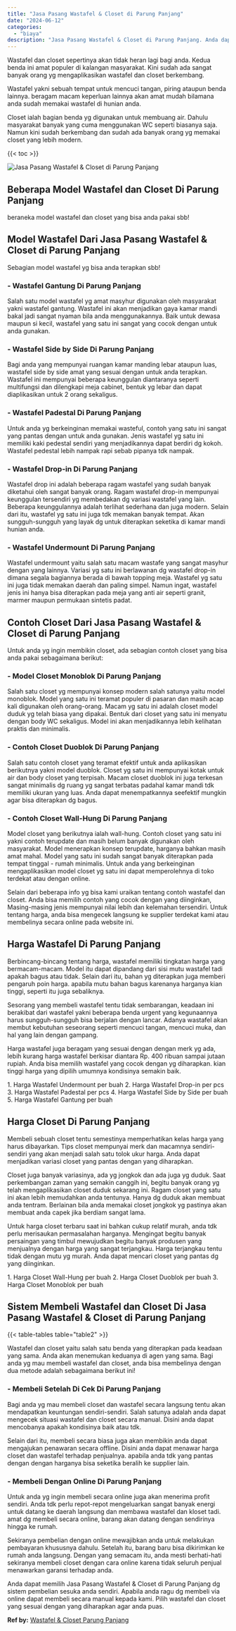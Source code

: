 ```yaml
---
title: "Jasa Pasang Wastafel & Closet di Parung Panjang"
date: "2024-06-12"
categories: 
  - "biaya"
description: "Jasa Pasang Wastafel & Closet di Parung Panjang. Anda dapat memilih Jasa Pasang Wastafel & Closet di Parung Panjang dg sistem pembelian sesuka anda sendiri...."
---
```


Wastafel dan closet sepertinya akan tidak heran lagi bagi anda. Kedua benda ini amat populer di kalangan masyarakat. Kini sudah ada sangat banyak orang yg mengaplikasikan wastafel dan closet berkembang.

Wastafel yakni sebuah tempat untuk mencuci tangan, piring ataupun benda lainnya. beragam macam keperluan lainnya akan amat mudah bilamana anda sudah memakai wastafel di hunian anda.

Closet ialah bagian benda yg digunakan untuk membuang air. Dahulu masyarakat banyak yang cuma menggunakan WC seperti biasanya saja. Namun kini sudah berkembang dan sudah ada banyak orang yg memakai closet yang lebih modern.

{{< toc >}}

![Jasa Pasang Wastafel & Closet di Parung Panjang](/images/wastafel-closet-murah41.png)

## Beberapa Model Wastafel dan Closet Di Parung Panjang

beraneka model wastafel dan closet yang bisa anda pakai sbb!

## Model Wastafel Dari Jasa Pasang Wastafel & Closet di Parung Panjang

Sebagian model wastafel yg bisa anda terapkan sbb!

### \- Wastafel Gantung Di Parung Panjang

Salah satu model wastafel yg amat masyhur digunakan oleh masyarakat yakni wastafel gantung. Wastafel ini akan menjadikan gaya kamar mandi bakal jadi sangat nyaman bila anda menggunakannya. Baik untuk dewasa maupun si kecil, wastafel yang satu ini sangat yang cocok dengan untuk anda gunakan.

### \- Wastafel Side by Side Di Parung Panjang

Bagi anda yang mempunyai ruangan kamar manding lebar ataupun luas, wastafel side by side amat yang sesuai dengan untuk anda terapkan. Wastafel ini mempunyai beberapa keunggulan diantaranya seperti multifungsi dan dilengkapi meja cabinet, bentuk yg lebar dan dapat diaplikasikan untuk 2 orang sekaligus.

### \- Wastafel Padestal Di Parung Panjang

Untuk anda yg berkeinginan memakai wasteful, contoh yang satu ini sangat yang pantas dengan untuk anda gunakan. Jenis wastafel yg satu ini memiliki kaki pedestal sendiri yang menjadikannya dapat berdiri dg kokoh. Wastafel pedestal lebih nampak rapi sebab pipanya tdk nampak.

### \- Wastafel Drop-in Di Parung Panjang

Wastafel drop ini adalah beberapa ragam wastafel yang sudah banyak diketahui oleh sangat banyak orang. Ragam wastafel drop-in mempunyai keunggulan tersendiri yg membedakan dg variasi wastafel yang lain. Beberapa keunggulannya adalah terlihat sederhana dan juga modern. Selain dari itu, wastafel yg satu ini juga tdk memakan banyak tempat. Akan sungguh-sungguh yang layak dg untuk diterapkan seketika di kamar mandi hunian anda.

### \- Wastafel Undermount Di Parung Panjang

Wastafel undermount yaitu salah satu macam wastafe yang sangat masyhur dengan yang lainnya. Variasi yg satu ini berlawanan dg wastafel drop-in dimana segala bagiannya berada di bawah topping meja. Wastafel yg satu ini juga tidak memakan daerah dan paling simpel. Namun ingat, wastafel jenis ini hanya bisa diterapkan pada meja yang anti air seperti granit, marmer maupun permukaan sintetis padat.

## Contoh Closet Dari Jasa Pasang Wastafel & Closet di Parung Panjang

Untuk anda yg ingin membikin closet, ada sebagian contoh closet yang bisa anda pakai sebagaimana berikut:

### \- Model Closet Monoblok Di Parung Panjang

Salah satu closet yg mempunyai konsep modern salah satunya yaitu model monoblok. Model yang satu ini teramat populer di pasaran dan masih acap kali digunakan oleh orang-orang. Macam yg satu ini adalah closet model duduk yg telah biasa yang dipakai. Bentuk dari closet yang satu ini menyatu dengan body WC sekaligus. Model ini akan menjadikannya lebih kelihatan praktis dan minimalis.

### \- Contoh Closet Duoblok Di Parung Panjang

Salah satu contoh closet yang teramat efektif untuk anda aplikasikan berikutnya yakni model duoblok. Closet yg satu ini mempunyai kotak untuk air dan body closet yang terpisah. Macam closet duoblok ini juga terkesan sangat minimalis dg ruang yg sangat terbatas padahal kamar mandi tdk memiliki ukuran yang luas. Anda dapat menempatkannya seefektif mungkin agar bisa diterapkan dg bagus.

### \- Contoh Closet Wall-Hung Di Parung Panjang

Model closet yang berikutnya ialah wall-hung. Contoh closet yang satu ini yakni contoh terupdate dan masih belum banyak digunakan oleh masyarakat. Model menerapkan konsep terupdate, harganya bahkan masih amat mahal. Model yang satu ini sudah sangat banyak diterapkan pada tempat tinggal - rumah minimalis. Untuk anda yang berkeinginan mengaplikasikan model closet yg satu ini dapat memperolehnya di toko terdekat atau dengan online.

Selain dari beberapa info yg bisa kami uraikan tentang contoh wastafel dan closet. Anda bisa memilih contoh yang cocok dengan yang diinginkan, Masing-masing jenis mempunyai nilai lebih dan kelemahan tersendiri. Untuk tentang harga, anda bisa mengecek langsung ke supplier terdekat kami atau membelinya secara online pada website ini.

## Harga Wastafel Di Parung Panjang

Berbincang-bincang tentang harga, wastafel memiliki tingkatan harga yang bermacam-macam. Model itu dapat dipandang dari sisi mutu wastafel tadi apakah bagus atau tidak. Selain dari itu, bahan yg diterapkan juga memberi pengaruh poin harga. apabila mutu bahan bagus karenanya harganya kian tinggi, seperti itu juga sebaliknya.

Sesorang yang membeli wastafel tentu tidak sembarangan, keadaan ini berakibat dari wastafel yakni beberapa benda urgent yang kegunaannya harus sungguh-sungguh bisa berjalan dengan lancar. Adanya wastafel akan membut kebutuhan seseorang seperti mencuci tangan, mencuci muka, dan hal yang lain dengan gampang.

Harga wastafel juga beragam yang sesuai dengan dengan merk yg ada, lebih kurang harga wastafel berkisar diantara Rp. 400 ribuan sampai jutaan rupiah. Anda bisa memilih wastafel yang cocok dengan yg diharapkan. kian tinggi harga yang dipilih umumnya kondisinya semakin baik.

1\. Harga Wastafel Undermount per buah 2. Harga Wastafel Drop-in per pcs 3. Harga Wastafel Padestal per pcs 4. Harga Wastafel Side by Side per buah 5. Harga Wastafel Gantung per buah

## Harga Closet Di Parung Panjang

Membeli sebuah closet tentu semestinya memperhatikan kelas harga yang harus dibayarkan. Tips closet mempunyai merk dan macamnya sendiri-sendiri yang akan menjadi salah satu tolok ukur harga. Anda dapat menjadikan variasi closet yang pantas dengan yang diharapkan.

Closet juga banyak variasinya, ada yg jongkok dan ada juga yg duduk. Saat perkembangan zaman yang semakin canggih ini, begitu banyak orang yg telah mengaplikasikan closet duduk sekarang ini. Ragam closet yang satu ini akan lebih memudahkan anda tentunya. Hanya dg duduk akan membuat anda tentram. Berlainan bila anda memakai closet jongkok yg pastinya akan membuat anda capek jika berdiam sangat lama.

Untuk harga closet terbaru saat ini bahkan cukup relatif murah, anda tdk perlu merisaukan permasalahan harganya. Mengingat begitu banyak persaingan yang timbul mewujudkan begitu banyak produsen yang menjualnya dengan harga yang sangat terjangkau. Harga terjangkau tentu tidak dengan mutu yg murah. Anda dapat mencari closet yang pantas dg yang diinginkan.

1\. Harga Closet Wall-Hung per buah 2. Harga Closet Duoblok per buah 3. Harga Closet Monoblok per buah

## Sistem Membeli Wastafel dan Closet Di Jasa Pasang Wastafel & Closet di Parung Panjang

{{< table-tables table="table2" >}}

Wastafel dan closet yaitu salah satu benda yang diterapkan pada keadaan yang sama. Anda akan menemukan keduanya di agen yang sama. Bagi anda yg mau membeli wastafel dan closet, anda bisa membelinya dengan dua metode adalah sebagaimana berikut ini!

### \- Membeli Setelah Di Cek Di Parung Panjang

Bagi anda yg mau membeli closet dan wastafel secara langsung tentu akan mendapatkan keuntungan sendiri-sendiri. Salah satunya adalah anda dapat mengecek situasi wastafel dan closet secara manual. Disini anda dapat mencobanya apakah kondisinya baik atau tdk.

Selain dari itu, membeli secara biasa juga akan membikin anda dapat mengajukan penawaran secara offline. Disini anda dapat menawar harga closet dan wastafel terhadap penjualnya. apabila anda tdk yang pantas dengan dengan harganya bisa seketika beralih ke supplier lain.

### \- Membeli Dengan Online Di Parung Panjang

Untuk anda yg ingin membeli secara online juga akan menerima profit sendiri. Anda tdk perlu repot-repot mengeluarkan sangat banyak energi untuk datang ke daerah langsung dan membawa wastafel dan kloset tadi. amat dg membeli secara online, barang akan datang dengan sendirinya hingga ke rumah.

Sekiranya pembelian dengan online mewajibkan anda untuk melakukan pembayaran khususnya dahulu. Setelah itu, barang baru bisa dikirimkan ke rumah anda langsung. Dengan yang semacam itu, anda mesti berhati-hati sekiranya membeli closet dengan cara online karena tidak seluruh penjual menawarkan garansi terhadap anda.

Anda dapat memilih Jasa Pasang Wastafel & Closet di Parung Panjang dg sistem pembelian sesuka anda sendiri. Apabila anda ragu dg membeli via online dapat membeli secara manual kepada kami. Pilih wastafel dan closet yang sesuai dengan yang diharapkan agar anda puas.

**Ref by:** [Wastafel & Closet Parung Panjang](https://id.wikipedia.org/wiki/Wastafel)

